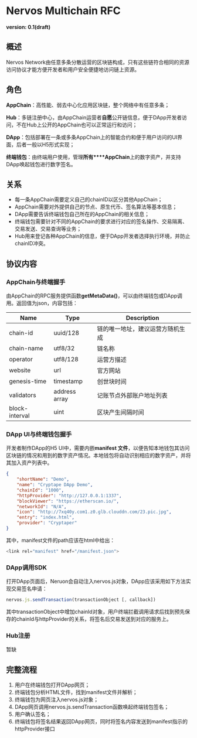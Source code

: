 # Nervos Multichain RFC

**version: 0.1(draft)**

## 概述

Nervos Network由任意多条分散运营的区块链构成，只有这些链符合相同的资源访问协议才能方便开发者和用户安全便捷地访问链上资源。

## 角色

**AppChain**：高性能、弱去中心化应用区块链，整个网络中有任意多条；

**Hub**：多链注册中心，由AppChain运营者**自愿**公开链信息，便于DApp开发者访问，不在Hub上公开的AppChain也可以正常运行和访问；

**DApp**：包括部署在一条或多条AppChain上的智能合约和便于用户访问的UI界面，后者一般以H5形式实现；

**终端钱包**：由终端用户使用，管理**所有****AppChain**上的数字资产，并支持DApp唤起钱包进行数字签名。

## 关系

* 每一条AppChain需要定义自己的chainID以区分其他AppChain；
* AppChain需要对外提供自己的节点、原生代币、签名算法等基本信息；
* DApp需要告诉终端钱包自己所在的AppChain的相关信息；
* 终端钱包需要针对不同的AppChain的要求进行对应的签名操作、交易隔离、交易发送、交易查询等业务；
* Hub用来登记各种AppChain的信息，便于DApp开发者选择执行环境，并防止chainID冲突。

## 协议内容

### AppChain与终端握手

由AppChain的RPC服务提供函数**getMetaData()**，可以由终端钱包或DApp调用。返回值为json，内容包括：

|<b>Name</b>	|<b>Type</b>	|<b>Description</b>	|
|---	|---	|---	|
|chain-id	|uuid/128	|链的唯一地址，建议运营方随机生成	|
|chain-name	|utf8/32	|链名称	|
|operator	|utf8/128	|运营方描述	|
|website	|url	|官方网站	|
|genesis-time	|timestamp	|创世块时间	|
|validators	|address array	|记账节点外部账户地址列表	|
|block-interval	|uint	|区块产生间隔时间	|

### DApp UI与终端钱包握手

开发者制作DApp的H5 UI中，需要内嵌**manifest 文件**，以便告知本地钱包其访问区块链的情况和用到的数字资产情况。本地钱包将自动识别相应的数字资产，并将其加入资产列表中。

```json
{
    "shortName": "Demo",
    "name": "Cryptape DApp Demo",
    "chainId": "1000",
    "httpProvider": "http://127.0.0.1:1337",
    "blockViewer": "https://etherscan.io/",
    "networkId": "N/A",
    "icon": "http://7xq40y.com1.z0.glb.clouddn.com/23.pic.jpg",
    "entry": "index.html",
    "provider": "Cryptaper"
}
```

其中，manifest文件的path应该在html中给出：

```js
<link rel="manifest" href="/manifest.json">
```

### DApp调用SDK

打开DApp页面后，Neruon会自动注入nervos.js对象，DApp应该采用如下方法实现交易签名申请：

```js
nervos.js.sendTransaction(transactionObject [, callback])
```

其中transactionObject中增加chainId对象，用户终端拦截调用请求后找到预先保存的chainId与httpProvider的关系，将签名后交易发送到对应的服务上。

### Hub注册

暂缺

## 完整流程

1. 用户在终端钱包打开DApp网页；
2. 终端钱包分析HTML文件，找到manifest文件并解析；
3. 终端钱包为网页注入nervos.js对象；
4. DApp网页调用nervos.js.sendTransaction函数唤起终端钱包签名；
5. 用户确认签名；
6. 终端钱包将签名结果返回DApp网页，同时将签名内容发送到manifest指示的httpProvider接口